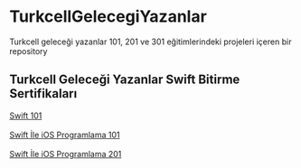 # TurkcellGelecegiYazanlar
Turkcell geleceği yazanlar 101, 201 ve 301 eğitimlerindeki projeleri içeren bir repository

## Turkcell Geleceği Yazanlar Swift Bitirme Sertifikaları<br>
<a href="https://gelecegiyazanlar.turkcell.com.tr/kisi/belge/cberataltuntas/Swift/101" target="blank">Swift 101</a><br><br>
<a href="https://gelecegiyazanlar.turkcell.com.tr/kisi/belge/cberataltuntas/Swift%20ile%20iOS%20Programlama/101" target="blank">Swift İle iOS Programlama 101</a><br><br>
<a href="https://gelecegiyazanlar.turkcell.com.tr/kisi/belge/cberataltuntas/Swift%20ile%20iOS%20Programlama/201" target="blank">Swift İle iOS Programlama 201</a>




